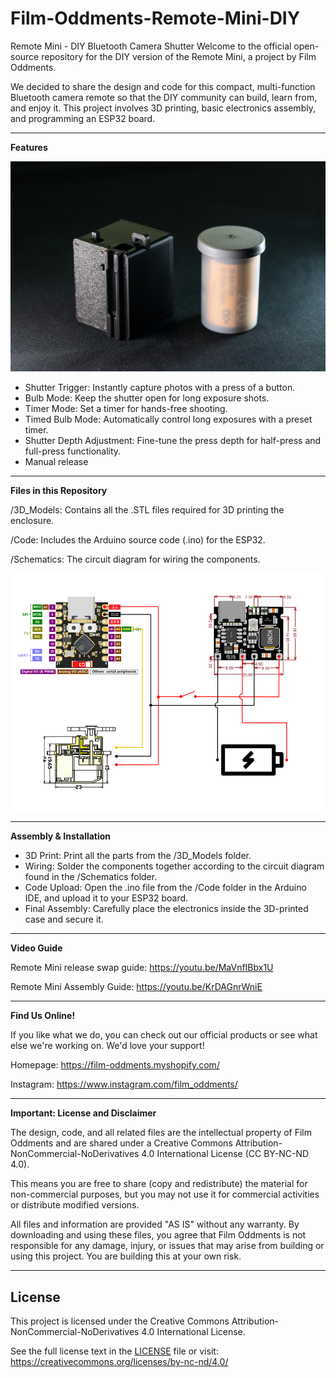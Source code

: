 # Film-Oddments-Remote-Mini-DIY
Remote Mini - DIY Bluetooth Camera Shutter
Welcome to the official open-source repository for the DIY version of the Remote Mini, a project by Film Oddments.

We decided to share the design and code for this compact, multi-function Bluetooth camera remote so that the DIY community can build, learn from, and enjoy it. This project involves 3D printing, basic electronics assembly, and programming an ESP32 board.

-----------------------------------------
**Features**

![Remote Mini DIY Product](images/product.jpg)

- Shutter Trigger: Instantly capture photos with a press of a button.
- Bulb Mode: Keep the shutter open for long exposure shots.
- Timer Mode: Set a timer for hands-free shooting.
- Timed Bulb Mode: Automatically control long exposures with a preset timer.
- Shutter Depth Adjustment: Fine-tune the press depth for half-press and full-press functionality.
- Manual release


-----------------------------------------
**Files in this Repository**

/3D_Models: Contains all the .STL files required for 3D printing the enclosure.

/Code: Includes the Arduino source code (.ino) for the ESP32.

/Schematics: The circuit diagram for wiring the components.

![Remote Mini DIY Circuit Diagram](Schematics/circuit_Remote_Mini.jpg)

-----------------------------------------
**Assembly & Installation**

- 3D Print: Print all the parts from the /3D_Models folder.
- Wiring: Solder the components together according to the circuit diagram found in the /Schematics folder.
- Code Upload: Open the .ino file from the /Code folder in the Arduino IDE, and upload it to your ESP32 board.
- Final Assembly: Carefully place the electronics inside the 3D-printed case and secure it.
  
-----------------------------------------
**Video Guide**

Remote Mini release swap guide: https://youtu.be/MaVnfIBbx1U

Remote Mini Assembly Guide: https://youtu.be/KrDAGnrWniE
  
-----------------------------------------
**Find Us Online!**

If you like what we do, you can check out our official products or see what else we're working on. We'd love your support!

Homepage: https://film-oddments.myshopify.com/

Instagram: https://www.instagram.com/film_oddments/

-----------------------------------------
**Important: License and Disclaimer**

The design, code, and all related files are the intellectual property of Film Oddments and are shared under a Creative Commons Attribution-NonCommercial-NoDerivatives 4.0 International License (CC BY-NC-ND 4.0).

This means you are free to share (copy and redistribute) the material for non-commercial purposes, but you may not use it for commercial activities or distribute modified versions.

All files and information are provided "AS IS" without any warranty. By downloading and using these files, you agree that Film Oddments is not responsible for any damage, injury, or issues that may arise from building or using this project. You are building this at your own risk.

-----------------------------------------
## License
This project is licensed under the Creative Commons Attribution-NonCommercial-NoDerivatives 4.0 International License.

See the full license text in the [LICENSE](LICENSE) file or visit:
https://creativecommons.org/licenses/by-nc-nd/4.0/
